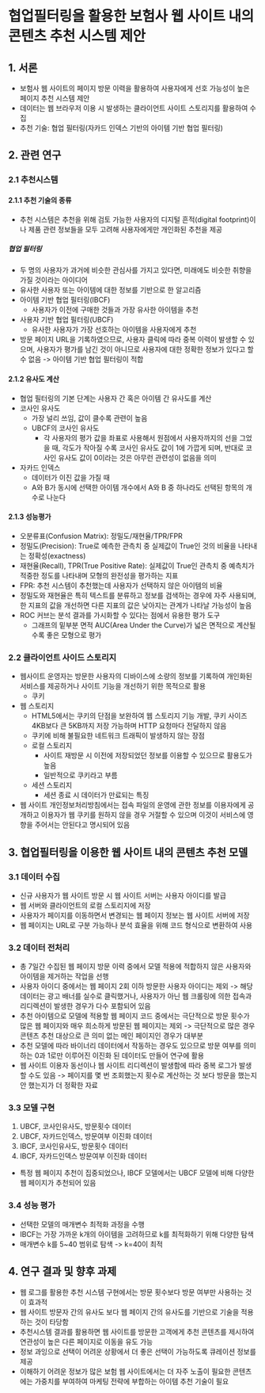 ﻿# 협업필터링을 활용한 보험사 웹 사이트 내의 콘텐츠 추천 시스템 제안
## 1. 서론
- 보험사 웹 사이트의 페이지 방문 이력을 활용하여 사용자에게 선호 가능성이 높은 페이지 추천 시스템 제안
- 데이터는 웹 브라우저 이용 시 발생하는 클라이언트 사이트 스토리지를 활용하여 수집
- 추천 기술: 협업 필터링(자카드 인덱스 기반의 아이템 기반 협업 필터링)

## 2. 관련 연구
### 2.1 추천시스템
#### 2.1.1 추천 기술의 종류
- 추천 시스템은 추천을 위해 검토 가능한 사용자의 디지털 흔적(digital footprint)이나 제품 관련 정보들을 모두 고려해 사용자에게만 개인화된 추천을 제공

##### 협업 필터링
- 두 명의 사용자가 과거에 비슷한 관심사를 가지고 있다면, 미래에도 비슷한 취향을 가질 것이라는 아이디어
- 유사한 사용자 또는 아이템에 대한 정보를 기반으로 한 알고리즘
- 아이템 기반 협업 필터링(IBCF)
	- 사용자가 이전에 구매한 것들과 가장 유사한 아이템을 추천
- 사용자 기반 협업 필터링(UBCF)
	- 유사한 사용자가 가장 선호하는 아이템을 사용자에게 추천
- 방문 페이지 URL을 기록하였으므로, 사용자 클릭에 따라 중복 이력이 발생할 수 있으며, 사용자가 평가를 남긴 것이 아니므로 사용자에 대한 정확한 정보가 있다고 할 수 없음 -> 아이템 기반 협업 필터링이 적합

#### 2.1.2 유사도 계산
- 협업 필터링의 기본 단계는 사용자 간 혹은 아이템 간 유사도를 계산
- 코사인 유사도
	- 가장 널리 쓰임, 값이 클수록 관련이 높음
	- UBCF의 코사인 유사도
		- 각 사용자의 평가 값을 좌표로 사용해서 원점에서 사용자까지의 선을 그었을 때, 각도가 작아질 수록 코사인 유사도 값이 1에 가깝게 되며, 반대로 코사인 유사도 값이 0이라는 것은 아무런 관련성이 없음을 의미
- 자카드 인덱스
	- 데이터가 이진 값을 가질 때
	- A와 B가 동시에 선택한 아이템 개수에서 A와 B 중 하나라도 선택된 항목의 개수로 나눈다

#### 2.1.3 성능평가
- 오분류표(Confusion Matrix): 정밀도/재현율/TPR/FPR
- 정밀도(Precision): True로 예측한 관측치 중 실제값이 True인 것의 비율을 나타내는 정확성(exactness)
- 재현율(Recall), TPR(True Positive Rate): 실제값이 True인 관측치 중 예측치가 적중한 정도를 나타내며 모형의 완전성을 평가하는 지표
- FPR: 추천 시스템이 추천했는데 사용자가 선택하지 않은 아이템의 비율
- 정밀도와 재현율은 특히 텍스트를 분류하고 정보를 검색하는 경우에 자주 사용되며, 한 지표의 값을 개선하면 다른 지표의 값은 낮아지는 관계가 나타날 가능성이 높음
- ROC 커브는 분석 결과를 가시화할 수 있다는 점에서 유용한 평가 도구
	- 그래프의 밑부분 면적 AUC(Area Under the Curve)가 넓은 면적으로 계산될수록 좋은 모형으로 평가

### 2.2 클라이언트 사이드 스토리지
- 웹사이트 운영자는 방문한 사용자의 디바이스에 소량의 정보를 기록하여 개인화된 서비스를 제공하거나 사이트 기능을 개선하기 위한 목적으로 활용
	- 쿠키
- 웹 스토리지
	- HTML5에서는 쿠키의 단점을 보완하여 웹 스토리지 기능 개발, 쿠키 사이즈 4KB보다 큰 5KB까지 저장 가능하며 HTTP 요청마다 전달하지 않음
	- 쿠키에 비해 불필요한 네트워크 트래픽이 발생하지 않는 장점
	- 로컬 스토리지
		- 사이트 재방문 시 이전에 저장되었던 정보를 이용할 수 있으므로 활용도가 높음
		- 일반적으로 쿠키라고 부름
	- 세션 스토리지
		- 세션 종료 시 데이터가 만료되는 특징
- 웹 사이트 개인정보처리방침에서는 접속 파일의 운영에 관한 정보를 이용자에게 공개하고 이용자가 웹 쿠키를 원하지 않을 경우 거절할 수 있으며 이것이 서비스에 영향을 주어서는 안된다고 명시되어 있음

## 3. 협업필터링을 이용한 웹 사이트 내의 콘텐츠 추천 모델
### 3.1 데이터 수집
- 신규 사용자가 웹 사이트 방문 시 웹 사이트 서버는 사용자 아이디를 발급
- 웹 서버와 클라이언트의 로컬 스토리지에 저장
- 사용자가 페이지를 이동하면서 변경되는 웹 페이지 정보는 웹 사이트 서버에 저장
- 웹 페이지는 URL로 구분 가능하나 분석 효율을 위해 코드 형식으로 변환하여 사용

### 3.2 데이터 전처리
- 총 7일간 수집된 웹 페이지 방문 이력 중에서 모델 적용에 적합하지 않은 사용자와 아이템을 제거하는 작업을 선행
- 사용자 아이디 중에서는 웹 페이지 2회 이하 방문한 사용자 아이디는 제외 -> 해당 데이터는 광고 배너를 실수로 클릭했거나, 사용자가 아닌 웹 크롤링에 의한 접속과 리디렉션이 발생한 경우가 다수 포함되어 있음
- 추천 아이템으로 모델에 적용할 웹 페이지 코드 중에서는 극단적으로 방문 횟수가 많은 웹 페이지와 매우 희소하게 방문된 웹 페이지는 제외 -> 극단적으로 많은 경우 콘텐츠 추천 대상으로 큰 의미 없는 메인 페이지인 경우가 대부분
- 추천 모델에 따라 바이너리 데이터에서 작동하는 경우도 있으므로 방문 여부를 의미하는 0과 1로만 이루어진 이진화 된 데이터도 만들어 연구에 활용
- 웹 사이트 이용자 동선이나 웹 사이트 리디렉션이 발생함에 따라 중복 로그가 발생할 수도 있음 -> 페이지를 몇 번 조회했는지 횟수로 계산하는 것 보다 방문을 했는지 안 했는지가 더 정확한 자료

### 3.3 모델 구현
1. UBCF, 코사인유사도, 방문횟수 데이터
2. UBCF, 자카드인덱스, 방문여부 이진화 데이터
3. IBCF, 코사인유사도, 방문횟수 데이터
4. IBCF, 자카드인덱스 방문여부 이진화 데이터
- 특정 웹 페이지 추천이 집중되었으나, IBCF 모델에서는 UBCF 모델에 비해 다양한 웹 페이지가 추천되어 있음

### 3.4 성능 평가
- 선택한 모델의 매개변수 최적화 과정을 수행
- IBCF는 가장 가까운 k개의 아이템을 고려하므로 k를 최적화하기 위해 다양한 탐색
- 매개변수 k를 5~40 범위로 탐색 -> k=40이 최적

## 4. 연구 결과 및 향후 과제
- 웹 로그를 활용한 추천 시스템 구현에서는 방문 횟수보다 방문 여부만 사용하는 것이 효과적
- 웹 사이트 방문자 간의 유사도 보다 웹 페이지 간의 유사도를 기반으로 기술을 적용하는 것이 타당함
- 추천시스템 결과를 활용하면 웹 사이트를 방문한 고객에게 추천 콘텐츠를 제시하여 연관성이 높은 다른 페이지로 이동을 유도 가능
- 정보 과잉으로 선택이 어려운 상황에서 더 좋은 선택이 가능하도록 큐레이션 정보를 제공
- 이해하기 어려운 정보가 많은 보험 웹 사이트에서는 더 자주 노출이 필요한 콘텐츠에는 가중치를 부여하여 마케팅 전략에 부합하는 아이템 추천 기술이 필요
